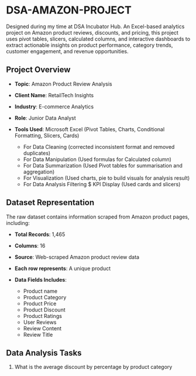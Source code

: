# DSA-AMAZON-PROJECT
Designed during my time at DSA Incubator Hub. An Excel-based analytics project on Amazon product reviews, discounts, and pricing, this project uses pivot tables, slicers, calculated columns, and interactive dashboards to extract actionable insights on product performance, category trends, customer engagement, and revenue opportunities.
##  Project Overview

- **Topic**: Amazon Product Review Analysis 

- **Client Name**: RetailTech Insights

- **Industry**: E-commerce Analytics

- **Role**: Junior Data Analyst

- **Tools Used**: Microsoft Excel (Pivot Tables, Charts, Conditional Formatting, Slicers, Cards)
   - For Data Cleaning (corrected inconsistent format and removed duplicates)
   - For Data Manipulation (Used formulas for Calculated column)
   - For Data Summarization (Used Pivot tables for summarisation and aggregation)
   - For Visualization (Used charts, pie to build visuals for analysis result)
   - For Data Analysis Filtering $ KPI Display (Used cards and slicers)

## Dataset Representation
The raw dataset contains information scraped from Amazon product pages, including:

- **Total Records**: 1,465

- **Columns**: 16
  
- **Source**: Web-scraped Amazon product review data
- **Each row represents**: A unique product

- **Data Fields Includes**:
   - Product name
   - Product Category
   - Product Price
   - Product Discount
   - Product Ratings
   - User Reviews
   - Review Content
   - Review Title
 
## Data Analysis Tasks
1. What is the average discount by percentage by product category


